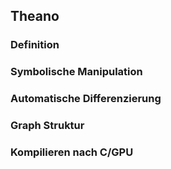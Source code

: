## Theano

### Definition

### Symbolische Manipulation

### Automatische Differenzierung

### Graph Struktur

### Kompilieren nach C/GPU

